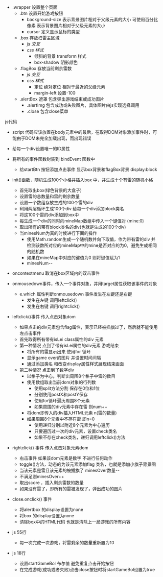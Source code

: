 + .wrapper 设置整个页面
	+ .btn 设置开始游戏按钮
		+ background-size 表示背景图片相对于父级元素的大小
		可使用百分比 像素 表示背景图片相对于父级元素的大小
		+ cursor 定义显示鼠标的类型
	+ .box 存放扫雷主区域 
		+ *js 交互*
		+ *css 样式*
			+ 倾斜的背景  transform 样式
			+ box-shadow 阴影颜色
	+ .flagBox 存放当前剩余雷数
		+ *js 交互*
		+ *css 样式*
			+ 定位 绝对定位 相对于最近的父级元素
			+ margin-left 设置-100
	+ .alertBox  遮罩 包含弹出游戏结束或成功图片
		+ .alertImg 包含成功或失败图片，具体图片由js实现选择调用
		+ .close 包含close菜单



js代码
+ script 代码应该放置在body元素中的最后，在取得DOM对象添加事件时，可能由于DOM未完全加载出现，而出现错误
+ 给每一个div设置唯一的ID属性
+ 将所有的事件函数封装到 bindEvent 函数中
	+ 给startBtn 按钮添加点击事件 显示box背景和flagBox背景 display:block
+ init()函数，随机生成100个小格并插入box 中，并生成十个有雷的随机小格	
	+ 首先取出box(绿色背景的大盒子)
	+ 设置雷的总数量和雷的剩余数量
	+ 设置一个数组存放生成的100个雷的div
	+ 利用两层循环生成100个div 给每一个div添加block类名
	+ 将这100个雷的div添加到box中
	+ 每生成一个div的同时向mineMap数组中传入一个键值对 (mine:0)
	+ 取出所有的带有block类名的div(也就是生成的100个div)
	+ 当minesNum为真的时候进行下面的操作
		+ 使用Math.random生成一个随机数并向下取值，作为带有雷的div 并检测该数所对应的mineMap中的mine是否对应的为0，避免生成相同的随机数 
		+ 如果在mineMap中对应的键值为0 则将键值赋为1
		+ minesNum--

+ oncontextmenu 取消在box区域内的双击事件

+ onmousedown事件，传入一个事件对象，并用target属性获取该事件的对象
	+ e.which 属性判断onmousedown 事件发生在左键还是右键
		+ 发生在左键 调用leftclick()
		+ 发生在右键 调用rightclick()

+ leftclick()事件 传入点击对象dom 
	+ 如果点击的div元素包含flag属性，表示已经被插旗过了，然后就不能使用左点击事件
	+ 首先取得所有带有isLei class属性的div 元素
	+ 第一种情况 点到了带有isLei属性的div元素 游戏结束
		+ 将所有的雷显示出来 使用for 循环
		+ 显示game over的图片 并设置时间间隔
		+ 通过添加类名 和改变display属性样式展现结束画面
    + 第二种情况 点击到了数字div
    	+ 以格子为中心，判断出周围8个格子中雷的数目
    	+ 使用数组取出当前dom对象的行列数
    		+ 使用split方法分割 保存在0位和1位
    		+ 分别使用postX和postY保存
    		+ 使用for循环遍历周围8个元素
    		+ 如果周围的div元素中存在雷 则num++ 
    	+ 将dom即传入的div插入HTML元素 n(雷的数量)
    	+ 如果周围8个元素中不存在雷 即n=0 
    		+ 使用递归分别以附近8个元素为中心遍历
    		+ 只要遍历过一次的div元素，设置check类名
    		+ 如果不存在check类名，递归调用leftclick()方法

+ rightclick() 事件 传入点击对象元素dom
	+ 右击事件 如果该dom元素是数字 不进行任何动作
	+ toggle()方法，动态的为该元素添加flag 类名，也就是添加小旗子背景图
	+ 当该元素是雷且该元素的被插旗了 minesOver数量--
	+ 不满足则minesOver++
	+ 取出score ，插入剩余雷数的数量
	+ 如果没有雷了，即所有的雷被发现了，弹出成功的图片


+ close.onclick() 事件 
	+ 将alertbox 的display设置为none
	+ 将box 的display设置为none
	+ 清除box中的HTML代码 也就是清除上一局游戏的所有内容

+ js 55行
	+ 每一次完成一次游戏，将雷剩余的数量重新置为10

+ js 18行
	+ 设置startGameBol 布尔值 避免重复点击开始按钮
	+ 在完成游戏(成功或者失败)点击close按钮时将startGameBol设置为true

























